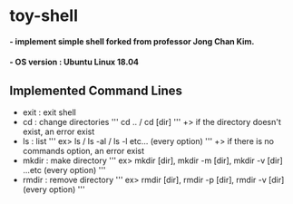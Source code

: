 # toy-shell

#### - implement simple shell forked from professor Jong Chan Kim.
#### - OS version : Ubuntu Linux 18.04 


## Implemented Command Lines

- exit : exit shell
- cd : change directories
	'''
	cd .. / cd [dir]
	'''
	+> if the directory doesn't exist, an error exist
- ls : list
	'''
	ex> ls / ls -al / ls -l   etc... (every option)
	'''
	+> if there is no commands option, an error exist
- mkdir : make directory
	'''
	ex> mkdir [dir], mkdir -m [dir], mkdir -v [dir] ...etc (every option) 
	'''
- rmdir : remove directory
	'''
	ex> rmdir [dir], rmdir -p [dir], rmdir -v [dir] (every option)
	'''
